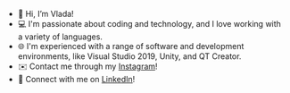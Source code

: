 - 👋 Hi, I’m Vlada!
- 💻 I'm passionate about coding and technology, and I love working with a variety of languages.
- 🌐 I'm experienced with a range of software and development environments, like Visual Studio 2019, Unity, and QT Creator.
- ✉️ Contact me through my [Instagram](https://www.instagram.com/vladislavi.png/)!
- 🤝 Connect with me on [LinkedIn](https://www.linkedin.com/in/vladyslavabondarenko/)!

<!---
vladarooni/vladarooni is a ✨ special ✨ repository because its `README.md` (this file) appears on your GitHub profile.
You can click the Preview link to take a look at your changes.
--->
